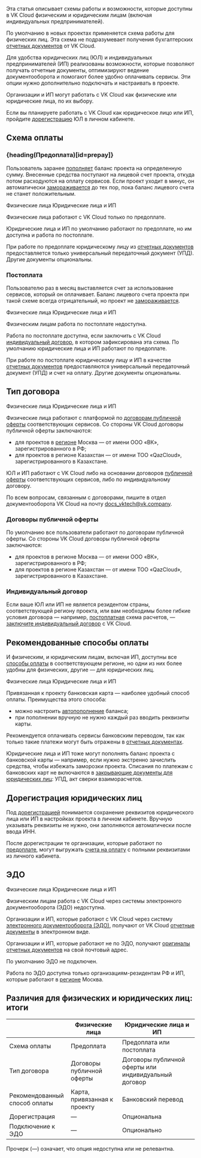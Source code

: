 Эта статья описывает схемы работы и возможности, которые доступны в VK Cloud физическим и юридическим лицам (включая индивидуальных предпринимателей).

По умолчанию в новых проектах применяется схема работы для физических лиц. Эта схема не подразумевает получения бухгалтерских [отчетных документов](../report#yuridicheskie_lica) от VK Cloud.

Для удобства юридических лиц (ЮЛ) и индивидуальных предпринимателей (ИП) реализованы возможности, которые позволяют получать отчетные документы, оптимизируют ведение документооборота и помогают более удобно оплачивать сервисы. Эти опции нужно дополнительно подключать и настраивать в проекте.

Организации и ИП могут работать с VK Cloud как физические или юридические лица, по их выбору.

<info>

Если вы планируете работать с VK Cloud как юридическое лицо или ИП, пройдите [дорегистрацию](#doregistraciya_yuridicheskih_lic) ЮЛ в личном кабинете.

</info>

## Схема оплаты

### {heading(Предоплата)[id=prepay]}

Пользователь заранее [пополняет](../../service-management/payment#balance_charge) баланс проекта на определенную сумму. Внесенные средства поступают на лицевой счет проекта, откуда потом расходуются на оплату сервисов. Если проект уходит в минус, он автоматически [замораживается](/ru/tools-for-using-services/account/concepts/projects#avtomaticheskaya_zamorozka_proekta) до тех пор, пока баланс лицевого счета не станет положительным.

<tabs>
<tablist>
<tab>Физические лица</tab>
<tab>Юридические лица и ИП</tab>
</tablist>
<tabpanel>

Физические лица работают с VK Cloud только по предоплате.

</tabpanel>
<tabpanel>

Юридические лица и ИП по умолчанию работают по предоплате, но им доступна и работа по постоплате.

При работе по предоплате юридическому лицу из [отчетных документов](../report#yuridicheskie_lica) предоставляется только универсальный передаточный документ (УПД). Другие документы опциональны.

</tabpanel>
</tabs>

### Постоплата

Пользователю раз в месяц выставляется счет за использование сервисов, который он оплачивает. Баланс лицевого счета проекта при такой схеме всегда отрицательный, но проект не [замораживается](/ru/tools-for-using-services/account/concepts/projects#avtomaticheskaya_zamorozka_proekta).

<tabs>
<tablist>
<tab>Физические лица</tab>
<tab>Юридические лица и ИП</tab>
</tablist>
<tabpanel>

Физическим лицам работа по постоплате недоступна.

</tabpanel>
<tabpanel>

Работа по постоплате доступна, если заключить с VK Cloud [индивидуальный договор](#tip_dogovora), в котором зафиксирована эта схема. По умолчанию юридические лица и ИП работают по предоплате.

При работе по постоплате юридическому лицу и ИП в качестве [отчетных документов](../report#yuridicheskie_lica) предоставляются универсальный передаточный документ (УПД) и счет на оплату. Другие документы опциональны.

</tabpanel>
</tabs>

## Тип договора

<tabs>
<tablist>
<tab>Физические лица</tab>
<tab>Юридические лица и ИП</tab>
</tablist>
<tabpanel>

Физические лица работают с платформой по [договорам публичной оферты](/ru/intro/start/legal) соответствующих сервисов. Со стороны VK Cloud договоры публичной оферты заключаются:

- для проектов в [регионе](/ru/tools-for-using-services/account/concepts/regions) Москва — от имени ООО «ВК», зарегистрированного в РФ;
- для проектов в регионе Казахстан — от имени ТОО «QazCloud», зарегистрированного в Казахстане.

</tabpanel>
<tabpanel>

ЮЛ и ИП работают с VK Cloud либо на основании договоров [публичной оферты](/ru/intro/start/legal/) соответствующих сервисов, либо по индивидуальному договору.

По всем вопросам, связанным с договорами, пишите в отдел документооборота VK Cloud на почту [docs_vktech@vk.company](mailto:docs_vktech@vk.company).

### Договоры публичной оферты

По умолчанию все пользователи работают по договорам публичной оферты. Со стороны VK Cloud договоры публичной оферты заключаются:

- для проектов в регионе Москва — от имени ООО «ВК», зарегистрированного в РФ;
- для проектов в регионе Казахстан — от имени ТОО «QazCloud», зарегистрированного в Казахстане.

### Индивидуальный договор

Если ваше ЮЛ или ИП не является резидентом страны, соответствующей региону проекта, или вам необходимы более гибкие условия договора — например, [постоплатная](#shema_oplaty) схема расчетов, — [заключите индивидуальный договор](/ru/intro/billing/service-management/corporate#zaklyuchenie_individualnogo_dogovora) c VK Cloud.

</tabpanel>
</tabs>

## Рекомендованные способы оплаты

И физическим, и юридическим лицам, включая ИП, доступны все [способы оплаты](../../concepts/payment-methods/) в соответствующем регионе, но одни из них более удобны для физических, другие — для юридических лиц.

<tabs>
<tablist>
<tab>Физические лица</tab>
<tab>Юридические лица и ИП</tab>
</tablist>
<tabpanel>

Привязанная к проекту банковская карта  — наиболее удобный способ оплаты. Преимущества этого способа:

- можно настроить [автопополнение](../../service-management/add-card#nastroit_avtopopolnenie) баланса;
- при пополнении вручную не нужно каждый раз вводить реквизиты карты.

</tabpanel>
<tabpanel>

Рекомендуется оплачивать сервисы банковским переводом, так как только такие платежи могут быть отражены в [отчетных документах](../report#edm).

<info>

Юридические лица и ИП тоже могут пополнять баланс проекта с банковской карты — например, если нужно экстренно зачислить средства, чтобы избежать заморозки проекта. Списания по платежам с банковских карт не включаются в [закрывающие документы для юридических лиц](../report#reporting_documents_composition): УПД, акт сверки взаиморасчетов.

</info>

</tabpanel>
</tabs>

## Дорегистрация юридических лиц

Под [дорегистрацией](../../service-management/corporate) понимается сохранение реквизитов юридического лица или ИП в настройках проекта в личном кабинете. Вручную указывать реквизиты не нужно, они заполняются автоматически после ввода ИНН.

После дорегистрации те организации, которые работают по [предоплате](#shema_oplaty), могут выгружать [счета на оплату](../../service-management/bill-generation) с полными реквизитами из личного кабинета.

## ЭДО

<tabs>
<tablist>
<tab>Физические лица</tab>
<tab>Юридические лица и ИП</tab>
</tablist>
<tabpanel>

Физическим лицам работа с VK Cloud через системы электронного документооборота (ЭДО) недоступна.

</tabpanel>
<tabpanel>

Организации и ИП, которые работают с VK Cloud через систему [электронного документооборота (ЭДО)](../report#edm), получают от VK Cloud [отчетные документы](../report) в электронном виде.

Организации и ИП, которые работают не по ЭДО, получают [оригиналы отчетных документов](../report#delivering_original_documents) на свой почтовый адрес.

По умолчанию ЭДО не подключен.

<info>

Работа по ЭДО доступна только организациям-резидентам РФ и ИП, которые работают в [регионе](/ru/tools-for-using-services/account/concepts/regions) Москва.

</info>

</tabpanel>
</tabs>

## Различия для физических и юридических лиц: итоги

| | Физические лица | Юридические лица и ИП |
| -- | -- | -- |
| Схема оплаты | Предоплата | Предоплата или постоплата |
| Тип договора | Договоры публичной оферты | Договоры публичной оферты или индивидуальный договор |
| Рекомендованный<br>способ оплаты | Карта, привязанная к проекту | Банковский перевод |
| Дорегистрация | — | Опциональна |
| Подключение к ЭДО | — | Опционально |

Прочерк (—) означает, что опция недоступна или не релевантна.
